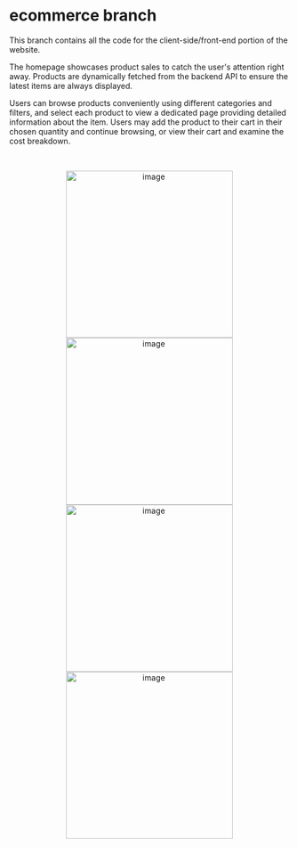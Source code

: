 # ecommerce branch

This branch contains all the code for the client-side/front-end portion of the website.

The homepage showcases product sales to catch the user's attention right away. Products are dynamically fetched from the backend API to ensure the latest items are always displayed. 

Users can browse products conveniently using different categories and filters, and select each product to view a dedicated page providing detailed information about the item. Users may add the product to their cart in their chosen quantity and continue browsing, or view their cart and examine the cost breakdown.

&emsp;
<p align="center">
<img width="300" alt="image" src="https://github.com/three014/MelodyMart/assets/91913752/7930abe8-a164-42ea-84fe-29937b8ef7cd">
<img width="300" alt="image" src="https://github.com/three014/MelodyMart/assets/91913752/c81f51cc-50df-4b01-bc36-1eee47f7b090">
<img width="300" alt="image" src="https://github.com/three014/MelodyMart/assets/91913752/7865e4f8-d3a6-425e-a779-6ae4cc580dba">
<img width="300" alt="image" src="https://github.com/three014/MelodyMart/assets/91913752/f76066a8-5add-4426-bd01-6c0f1ab11567">
</p>
